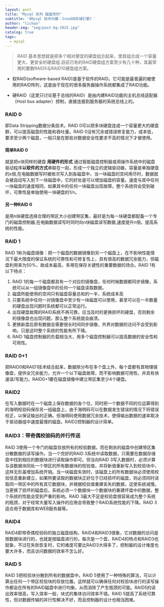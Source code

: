 ```yaml
---
layout: post
title: "Mysql 系列 磁盘阵列"
subtitle: '《Mysql 技术内幕：InnoDB存储引擎》'
author: "lichao"
header-img: "img/post-bg-2015.jpg"
catalog: true
tags:
  - mysql
---
```

 > RAID 基本思想就是把多个相对便宜的硬盘组合起来，使其组合成一个容量更大、更安全的硬盘组.目前已有的RAID硬盘组方案至少有几十种，其最常用的要数RAID5与RAID10硬盘组方案。

* 软RAID(software-based RAID)是基于软件的RAID。它可能是最普遍的被使用的RAID阵列，这是由于现在的很多服务器操作系统都集成了RAID功能。

* 硬RAID（这里只讨论基于总线的RAID）是由内建RAID功能的主机总线适配器（Host bus adapter）控制，直接连接到服务器的系统总线上的。

 ### RAID 0
即Data Stripping数据分条技术。RAID 0可以把多块硬盘连成一个容量更大的硬盘群，可以提高磁盘的性能和吞吐量。RAID 0没有冗余或错误修复能力，成本低，要求至少两个磁盘，一般只是在那些对数据安全性要求不高的情况下才被使用。

#### 简单RAID 0
就是把x块同样的硬盘 **用硬件的形式** 通过智能磁盘控制器或用操作系统中的磁盘驱动程序**以软件的方式**串联在一起，形成一个独立的逻辑驱动器，容量是单独硬盘的x倍,在电脑数据写时被依次写入到各磁盘中，当一块磁盘的空间用尽时，数据就会被自动写入到下一块磁盘中，它的好处是可以增加磁盘的容量。速度与其中任何一块磁盘的速度相同，如果其中的任何一块磁盘出现故障，整个系统将会受到破坏，可靠性是单独使用一块硬盘的1/n。
#### 另一种RAID 0
是用n块硬盘选择合理的带区大小创建带区集，最好是为每一块硬盘都配备一个专门的磁盘控制器,在电脑数据读写时同时向n块磁盘读写数据,速度提升n倍。提高系统的性能。
### RAID 1
RAID 1称为磁盘镜像：把一个磁盘的数据镜像到另一个磁盘上，在不影响性能情况下最大限度的保证系统的可靠性和可修复性上，具有很高的数据冗余能力，但磁盘利用率为50%，故成本最高，多用在保存关键性的重要数据的场合。RAID 1有以下特点：  
1. RAID 1的每一个磁盘都具有一个对应的镜像盘，任何时候数据都同步镜像，系统可以从一组镜像盘中的任何一个磁盘读取数据。
2. 磁盘所能使用的空间只有磁盘容量总和的一半，系统成本高
3. 只要系统中任何一对镜像盘中至少有一块磁盘可以使用，甚至可以在一半数量的硬盘出现问题时系统都可以正常运行。
4. 出现硬盘故障的RAID系统不再可靠，应当及时的更换损坏的硬盘，否则剩余的镜像盘也出现问题，那么整个系统就会崩溃。
5. 更换新盘后原有数据会需要很长时间同步镜像，外界对数据的访问不会受到影响，只是这时整个系统的性能有所下降。
6. RAID 1磁盘控制器的负载相当大，用多个磁盘控制器可以提高数据的安全性和可用性。
### RAID 0+1
把RAID0和RAID1技术结合起来，数据除分布在多个盘上外，每个盘都有其物理镜像盘，提供全冗余能力，允许一个以下磁盘故障，而不影响数据可用性，并具有快速读/写能力。RAID0+1要在磁盘镜像中建立带区集至少4个硬盘。 
### RAID2
在写入数据时在一个磁盘上保存数据的各个位，同时把一个数据不同的位运算得到的海明校验码保存另一组磁盘上，由于海明码可以在数据发生错误的情况下将错误校正，以保证输出的正确。但海明码使用数据冗余技术，使得输出数据的速率取决于驱动器组中速度最慢的磁盘。RAID2控制器的设计简单。
### RAID3：带奇偶校验码的并行传送 
RAID 3使用一个专门的磁盘存放所有的校验数据，而在剩余的磁盘中创建带区集分散数据的读写操作。当一个完好的RAID 3系统中读取数据，只需要在数据存储盘中找到相应的数据块进行读取操作即可。但当向RAID 3写入数据时，必须计算与该数据块同处一个带区的所有数据块的校验值，并将新值重新写入到校验块中，这样无形虽增加系统开销。当一块磁盘失效时，该磁盘上的所有数据块必须使用校验信息重新建立，如果所要读取的数据块正好位于已经损坏的磁盘，则必须同时读取同一带区中的所有其它数据块，并根据校验值重建丢失的数据，这使系统减慢。当更换了损坏的磁盘后，系统必须一个数据块一个数据块的重建坏盘中的数据，整个系统的性能会受到严重的影响。RAID 3最大不足是校验盘很容易成为整个系统的瓶颈，对于经常大量写入操作的应用会导致整个RAID系统性能的下降。RAID 3适合用于数据库和WEB服务器等。
### RAID4
RAID4即带奇偶校验码的独立磁盘结构，RAID4和RAID3很象，它对数据的访问是按数据块进行的，也就是按磁盘进行的，每次是一个盘，RAID4的特点和RAID3也挺象，不过在失败恢复时，它的难度可要比RAID3大得多了，控制器的设计难度也要大许多，而且访问数据的效率不怎么好。 
### RAID 5
RAID 5把校验块分散到所有的数据盘中。RAID 5使用了一种特殊的算法，可以计算出任何一个带区校验块的存放位置。这样就可以确保任何对校验块进行的读写操作都会在所有的RAID磁盘中进行均衡，从而消除了产生瓶颈的可能。RAID5的读出效率很高，写入效率一般，块式的集体访问效率不错。RAID 5提高了系统可靠性，但对数据传输的并行性解决不好，而且控制器的设计也相当困难。